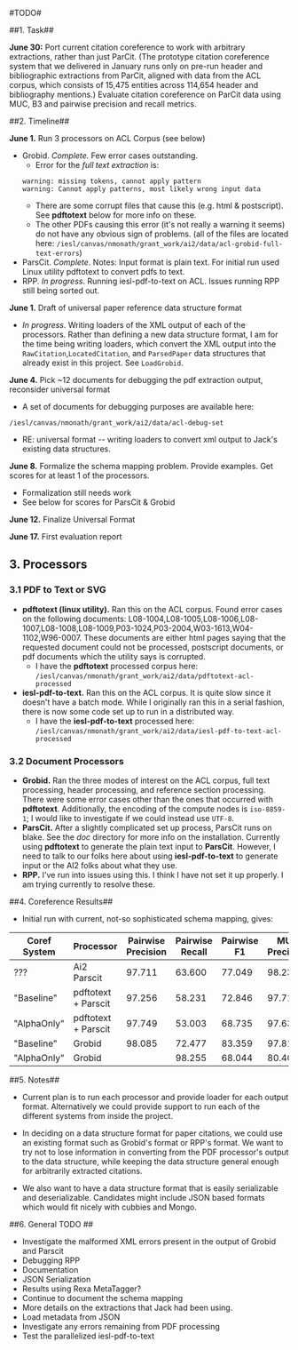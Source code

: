 #TODO#

##1. Task##

__June 30:__ Port current citation coreference to work with arbitrary extractions, rather than just ParCit. (The prototype citation coreference system that we delivered in January runs only on pre-run header and bibliographic extractions from ParCit, aligned with data from the ACL corpus, which consists of 15,475 entities across 114,654 header and bibliography mentions.)  Evaluate citation coreference on ParCit data using MUC, B3 and pairwise precision and recall metrics.

##2. Timeline##

__June 1.__ Run 3 processors on ACL Corpus (see below)

- Grobid. _Complete._ Few error cases outstanding.
  - Error for the _full text extraction_ is: 
  ```
  warning: missing tokens, cannot apply pattern
  warning: Cannot apply patterns, most likely wrong input data
  ```
  - There are some corrupt files that cause this (e.g. html & postscript). See __pdftotext__ below for more info on these.
  - The other PDFs causing this error (it's not really a warning it seems)  do not have any obvious sign of problems. (all of the files are located here: ```/iesl/canvas/nmonath/grant_work/ai2/data/acl-grobid-full-text-errors```)
- ParsCit. _Complete_. Notes: Input format is plain text. For initial run used Linux utility pdftotext to convert pdfs to text.
- RPP. _In progress_. Running iesl-pdf-to-text on ACL. Issues running RPP still being sorted out.

__June 1.__ Draft of universal paper reference data structure format

- _In progress_. Writing loaders of the XML output of each of the processors. Rather than defining a new data structure format, I am for the time being writing loaders, which convert the XML output into the ```RawCitation```,```LocatedCitation```, and ```ParsedPaper``` data structures that already exist in this project. See ```LoadGrobid```.

__June 4.__ Pick ~12 documents for debugging the pdf extraction output, reconsider universal format

- A set of documents for debugging purposes are available here: 
```
/iesl/canvas/nmonath/grant_work/ai2/data/acl-debug-set
```
- RE: universal format -- writing loaders to convert xml output to Jack's existing data structures.

__June 8.__ Formalize the schema mapping problem. Provide examples. Get scores for at least 1 of the processors. 

- Formalization still needs work
- See below for scores for ParsCit & Grobid

__June 12.__ Finalize Universal Format

__June 17.__ First evaluation report

## 3. Processors ##

### 3.1 PDF to Text or SVG ###

- __pdftotext (linux utility).__ Ran this on the ACL corpus. Found error cases on the following documents: L08-1004,L08-1005,L08-1006,L08-1007,L08-1008,L08-1009,P03-1024,P03-2004,W03-1613,W04-1102,W96-0007. These documents are either html pages saying that the requested document could not be processed, postscript documents, or pdf documents which the utility says is corrupted. 
  - I have the __pdftotext__ processed corpus here: ```/iesl/canvas/nmonath/grant_work/ai2/data/pdftotext-acl-processed```
- __iesl-pdf-to-text.__ Ran this on the ACL corpus. It is quite slow since it doesn't have a batch mode. While I originally ran this in a serial fashion, there is now some code set up to run in a distributed way. 
  - I have the __iesl-pdf-to-text__ processed here: ```/iesl/canvas/nmonath/grant_work/ai2/data/iesl-pdf-to-text-acl-processed```

### 3.2 Document Processors ###

- __Grobid.__ Ran the three modes of interest on the ACL corpus, full text processing, header processing, and reference section processing. There were some error cases other than the ones that occurred with __pdftotext__. Additionally, the encoding of the compute nodes is ```iso-8859-1```; I would like to investigate if we could instead use ```UTF-8```.
- __ParsCit.__ After a slightly complicated set up process, ParsCit runs on blake. See the _doc_ directory for more info on the installation. Currently using __pdftotext__ to generate the plain text input to __ParsCit__. However, I need to talk to our folks here about using __iesl-pdf-to-text__ to generate input or the AI2 folks about what they use.
- __RPP.__ I've run into issues using this. I think I have not set it up properly. I am trying currently to resolve these. 

##4. Coreference Results##

- Initial run with current, not-so sophisticated schema mapping, gives: 


| Coref System | Processor   | Pairwise Precision  |  Pairwise Recall | Pairwise F1     | MUC Precision  |  MUC Recall | MUC F1     | B3 Precision  |  B3 Recall | B3 F1     |
| ----------- | ----------- | ------------------- | ---------------- | --------------- | -------------- | ----------- | ---------- | ------------- | ---------- | --------- |
??? | Ai2 Parscit | 97.711 | 63.600 | 77.049 | 98.230 | 81.282 | 88.956 | 97.903 | 68.101 | 80.326 |
"Baseline" | pdftotext + Parscit | 97.256 | 58.231 | 72.846 | 97.715 | 76.307 | 85.694 | 97.659 | 62.050 | 75.885 |
"AlphaOnly" | pdftotext + Parscit | 97.749 | 53.003 | 68.735 | 97.637 | 66.816 | 79.338 | 97.920 | 52.373 | 68.245 |
"Baseline" | Grobid | 98.085 | 72.477 | 83.359 | 97.813 | 83.665 | 90.188 | 97.566 | 73.349 | 83.742 |
"AlphaOnly" | Grobid | | 98.255 | 68.044 | 80.405 | 97.884 | 81.124 | 88.719 | 97.710 | 69.133 | 80.974


##5. Notes##

* Current plan is to run each processor and provide loader for each output format. Alternatively we could provide support to run each of the different systems from inside the project. 

* In deciding on a data structure format for paper citations, we could use an existing format such as Grobid's format or RPP's format. We want to try not to lose information in converting from the PDF processor's output to the data structure, while keeping the data structure general enough for arbitrarily extracted citations.

* We also want to have a data structure format that is easily serializable and deserializable. Candidates might include JSON based formats which would fit nicely with cubbies and Mongo.  

##6. General TODO ##

- Investigate the malformed XML errors present in the output of Grobid and Parscit
- Debugging RPP
- Documentation
- JSON Serialization
- Results using Rexa MetaTagger?
- Continue to document the schema mapping
- More details on the extractions that Jack had been using. 
- Load metadata from JSON
- Investigate any errors remaining from PDF processing
- Test the parallelized iesl-pdf-to-text
